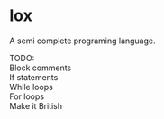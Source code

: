 # lox
A semi complete programing language.

TODO:\
Block comments\
If statements\
While loops\
For loops\
Make it British
